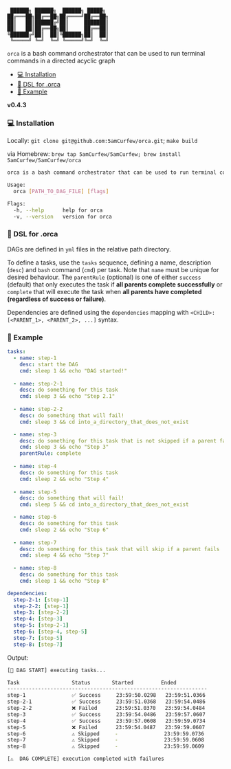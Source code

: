 ```
 ██████╗ ██████╗  ██████╗ █████╗ 
██╔═══██╗██╔══██╗██╔════╝██╔══██╗
██║   ██║██████╔╝██║     ███████║
██║   ██║██╔══██╗██║     ██╔══██║
╚██████╔╝██║  ██║╚██████╗██║  ██║
 ╚═════╝ ╚═╝  ╚═╝ ╚═════╝╚═╝  ╚═╝
```

`orca` is a bash command orchestrator that can be used to run terminal commands in a directed acyclic graph

- [:computer: Installation](#computer-installation)
- [:pencil: DSL for .orca](#pencil-metadata)
- [:rocket: Example](#rocket-example)

**v0.4.3**

### :computer: Installation

Locally: `git clone git@github.com:5amCurfew/orca.git`; `make build`

via Homebrew: `brew tap 5amCurfew/5amCurfew; brew install 5amCurfew/5amCurfew/orca`

```bash
orca is a bash command orchestrator that can be used to run terminal commands in a directed acyclic graph

Usage:
  orca [PATH_TO_DAG_FILE] [flags]

Flags:
  -h, --help      help for orca
  -v, --version   version for orca
```

### :pencil: DSL for .orca

DAGs are defined in `yml` files in the relative path directory.

To define a tasks, use the `tasks` sequence, defining a name, description (`desc`) and `bash` command (`cmd`) per task. Note that `name` must be unique for desired behaviour. The `parentRule` (optional) is one of either `success` (default) that only executes the task if **all parents complete successfully** or `complete` that will execute the task when **all parents have completed (regardless of success or failure)**.

Dependencies are defined using the `dependencies` mapping with `<CHILD>: [<PARENT_1>, <PARENT_2>, ...]` syntax.

### :rocket: Example
```yml
tasks:
  - name: step-1
    desc: start the DAG
    cmd: sleep 1 && echo "DAG started!"
  
  - name: step-2-1
    desc: do something for this task
    cmd: sleep 3 && echo "Step 2.1"
  
  - name: step-2-2
    desc: do something that will fail!
    cmd: sleep 3 && cd into_a_directory_that_does_not_exist

  - name: step-3
    desc: do something for this task that is not skipped if a parent fails
    cmd: sleep 3 && echo "Step 3"
    parentRule: complete
  
  - name: step-4
    desc: do something for this task
    cmd: sleep 2 && echo "Step 4"
  
  - name: step-5
    desc: do something that will fail!
    cmd: sleep 5 && cd into_a_directory_that_does_not_exist

  - name: step-6
    desc: do something for this task
    cmd: sleep 2 && echo "Step 6"
  
  - name: step-7
    desc: do something for this task that will skip if a parent fails
    cmd: sleep 4 && echo "Step 7"
  
  - name: step-8
    desc: do something for this task
    cmd: sleep 1 && echo "Step 8"

dependencies:
  step-2-1: [step-1]
  step-2-2: [step-1]
  step-3: [step-2-2]
  step-4: [step-3]
  step-5: [step-2-1]
  step-6: [step-4, step-5]
  step-7: [step-5]
  step-8: [step-7]
```

Output:

```bash
[🚀 DAG START] executing tasks...

Task                 Status       Started         Ended          
-----------------------------------------------------------------
step-1               ✅ Success     23:59:50.0298   23:59:51.0366  
step-2-1             ✅ Success     23:59:51.0368   23:59:54.0486  
step-2-2             ❌ Failed      23:59:51.0370   23:59:54.0484  
step-3               ✅ Success     23:59:54.0486   23:59:57.0607  
step-4               ✅ Success     23:59:57.0608   23:59:59.0734  
step-5               ❌ Failed      23:59:54.0487   23:59:59.0607  
step-6               ⚠️ Skipped     -               23:59:59.0736  
step-7               ⚠️ Skipped     -               23:59:59.0608  
step-8               ⚠️ Skipped     -               23:59:59.0609  

[⚠️  DAG COMPLETE] execution completed with failures
```
